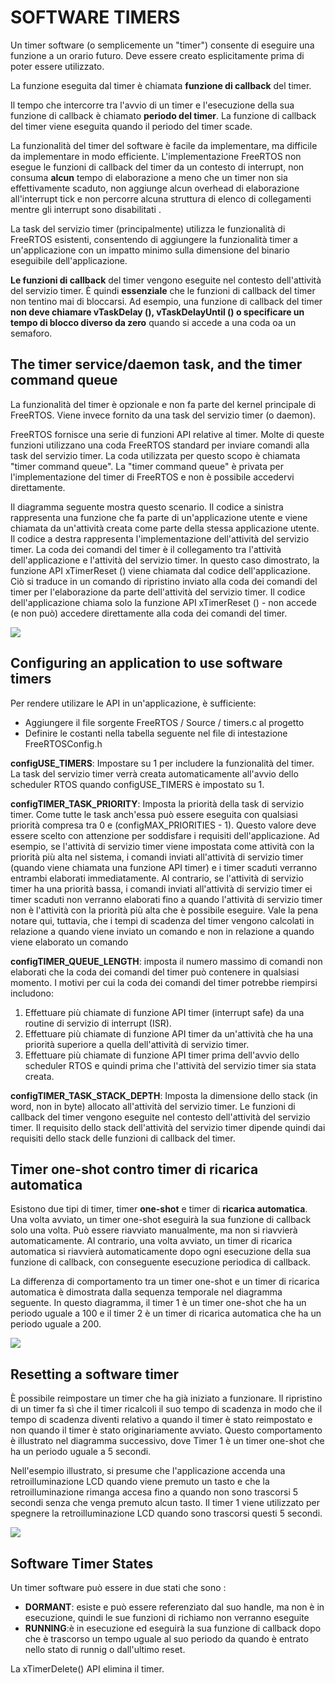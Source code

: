 # SOFTWARE TIMERS

Un timer software (o semplicemente un "timer") consente di eseguire una funzione a un orario futuro. Deve essere creato esplicitamente prima di poter essere utilizzato.

La funzione eseguita dal timer è chiamata **funzione di callback** del timer. 

Il tempo che intercorre tra l'avvio di un timer e l'esecuzione della sua funzione di callback è chiamato **periodo del timer**. La funzione di callback del timer viene eseguita quando il periodo del timer scade.

La funzionalità del timer del software è facile da implementare, ma difficile da implementare in modo efficiente. L'implementazione FreeRTOS non esegue le funzioni di callback del timer da un contesto di interrupt, non consuma **alcun** tempo di elaborazione a meno che un timer non sia effettivamente  scaduto, non aggiunge alcun overhead di elaborazione all'interrupt tick e non percorre alcuna struttura di elenco di collegamenti mentre gli  interrupt sono disabilitati .

La task del servizio timer (principalmente) utilizza le funzionalità di  FreeRTOS esistenti, consentendo di aggiungere la funzionalità timer a  un'applicazione con un impatto minimo sulla dimensione del binario  eseguibile dell'applicazione.

**Le funzioni di callback** del timer vengono eseguite nel contesto dell'attività del servizio timer. È quindi **essenziale** che le funzioni di callback del timer non tentino mai di bloccarsi. Ad esempio, una funzione di callback del timer **non deve chiamare  vTaskDelay (), vTaskDelayUntil () o specificare un tempo di blocco  diverso da zero** quando si accede a una coda oa un semaforo.

## The timer service/daemon task, and the timer command queue

La funzionalità del timer è opzionale e non fa parte del kernel principale di FreeRTOS. Viene invece fornito da una task del servizio timer (o daemon).

FreeRTOS fornisce una serie di funzioni API relative al timer. Molte di queste funzioni utilizzano una coda FreeRTOS standard per inviare comandi alla task del servizio timer. La coda utilizzata per questo scopo è chiamata "timer command queue". La "timer command queue" è privata per l'implementazione del timer di FreeRTOS e non è possibile accedervi direttamente.

Il diagramma seguente mostra questo scenario. Il codice a sinistra rappresenta una funzione che fa parte di  un'applicazione utente e viene chiamata da un'attività creata come parte della stessa applicazione utente. Il codice a destra rappresenta l'implementazione dell'attività del servizio timer. La coda dei comandi del timer è il collegamento tra l'attività dell'applicazione e l'attività del servizio timer. In questo caso dimostrato, la funzione API xTimerReset () viene chiamata dal codice dell'applicazione. Ciò si traduce in un comando di ripristino inviato alla coda dei comandi  del timer per l'elaborazione da parte dell'attività del servizio timer. Il codice dell'applicazione chiama solo la funzione API xTimerReset () -  non accede (e non può) accedere direttamente alla coda dei comandi del  timer.

![](https://www.freertos.org/wp-content/uploads/2018/07/rtos-timer-task-and-timer-command-queue.png)

## Configuring an application to use software timers

Per rendere  utilizare le API  in un'applicazione, è sufficiente: 

* Aggiungere il file sorgente FreeRTOS / Source / timers.c al progetto 
* Definire le costanti nella tabella seguente nel file di intestazione FreeRTOSConfig.h  	

**configUSE_TIMERS**: Impostare su 1 per includere la funzionalità del timer. La task del servizio timer verrà creata automaticamente all'avvio dello  scheduler RTOS quando configUSE_TIMERS è impostato su 1.

**configTIMER_TASK_PRIORITY**: Imposta la priorità della task di servizio timer. Come tutte le task anch'essa può essere eseguita con qualsiasi priorità compresa tra 0 e (configMAX_PRIORITIES - 1). Questo valore deve essere scelto con attenzione per soddisfare i requisiti dell'applicazione. Ad esempio, se l'attività di servizio timer viene impostata come attività  con la priorità più alta nel sistema, i comandi inviati all'attività di  servizio timer (quando viene chiamata una funzione API timer) e i timer  scaduti verranno entrambi elaborati immediatamente. Al contrario, se l'attività di servizio timer ha una priorità bassa, i  comandi inviati all'attività di servizio timer ei timer scaduti non  verranno elaborati fino a quando l'attività di servizio timer non è  l'attività con la priorità più alta che è possibile eseguire. Vale la pena notare qui, tuttavia, che i tempi di scadenza del timer vengono calcolati in relazione a quando viene inviato un comando e non in  relazione a quando viene elaborato un comando

**configTIMER_QUEUE_LENGTH**:  imposta il numero massimo di comandi non elaborati che la coda dei comandi del timer può contenere in qualsiasi momento. I motivi per cui la coda dei comandi del timer potrebbe riempirsi includono:  

1. Effettuare più chiamate di funzione API timer (interrupt safe) da una routine di servizio di interrupt (ISR).
2. Effettuare più chiamate di funzione API timer da un'attività che  ha una priorità superiore a quella dell'attività di servizio timer.
3. Effettuare più chiamate di funzione API timer prima dell'avvio  dello scheduler RTOS e quindi prima che l'attività del servizio timer  sia stata creata.  				 			

**configTIMER_TASK_STACK_DEPTH**: Imposta la dimensione dello stack (in word, non in byte) allocato all'attività del servizio timer. Le funzioni di callback del timer vengono eseguite nel contesto dell'attività del servizio timer. Il requisito dello stack dell'attività del servizio timer dipende quindi  dai requisiti dello stack delle funzioni di callback del timer.

## Timer one-shot contro timer di ricarica automatica

Esistono due tipi di timer, timer **one-shot** e timer di **ricarica automatica**. Una volta avviato, un timer one-shot eseguirà la sua funzione di callback solo una volta. Può essere riavviato manualmente, ma non si riavvierà automaticamente. Al contrario, una volta avviato, un timer di ricarica automatica si  riavvierà automaticamente dopo ogni esecuzione della sua funzione di  callback, con conseguente esecuzione periodica di callback.  

La differenza di comportamento tra un timer one-shot e un timer di  ricarica automatica è dimostrata dalla sequenza temporale nel diagramma  seguente. In  questo diagramma, il timer 1 è un timer one-shot che ha un periodo  uguale a 100 e il timer 2 è un timer di ricarica automatica che ha un  periodo uguale a 200.

![](https://www.freertos.org/wp-content/uploads/2018/07/one-shot-timer-behaviour-vs-auto-reload-timer-behaviour.png)

## Resetting a software timer

È possibile reimpostare un timer che ha già iniziato a funzionare. Il ripristino di un timer fa sì che il timer ricalcoli il suo tempo di  scadenza in modo che il tempo di scadenza diventi relativo a quando il  timer è stato reimpostato e non quando il timer è stato originariamente  avviato. Questo  comportamento è illustrato nel diagramma successivo, dove Timer 1 è un  timer one-shot che ha un periodo uguale a 5 secondi. 

Nell'esempio illustrato, si presume che l'applicazione accenda una  retroilluminazione LCD quando viene premuto un tasto e che la  retroilluminazione rimanga accesa fino a quando non sono trascorsi 5  secondi senza che venga premuto alcun tasto. Il timer 1 viene utilizzato per spegnere la retroilluminazione LCD quando sono trascorsi questi 5 secondi.

![](https://www.freertos.org/wp-content/uploads/2018/07/resetting-a-FreeRTOS-software-timer.png)

## Software Timer States

Un timer software può essere in due stati che sono :

* **DORMANT**: esiste e può essere referenziato dal suo handle, ma non è in esecuzione, quindi le sue funzioni di richiamo non verranno eseguite
* **RUNNING**:è in esecuzione ed eseguirà la sua funzione di callback dopo che è trascorso un tempo uguale al suo periodo da quando è entrato nello stato di runnig o dall'ultimo reset.

La xTimerDelete() API elimina il timer. 